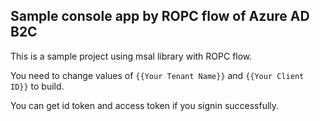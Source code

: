 ## Sample console app by ROPC flow of Azure AD B2C
This is a sample project using msal library with ROPC flow.

You need to change values of `{{Your Tenant Name}}` and `{{Your Client ID}}` to build.

You can get id token and access token if you signin successfully.
